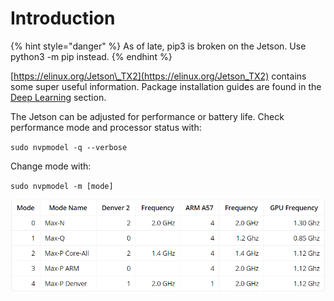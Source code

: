 # Introduction

{% hint style="danger" %}
As of late, pip3 is broken on the Jetson. Use python3 -m pip instead.
{% endhint %}

[https://elinux.org/Jetson\_TX2](https://elinux.org/Jetson_TX2) contains some super useful information. Package installation guides are found in the [Deep Learning](https://elinux.org/Jetson_TX2#Deep_Learning) section.

The Jetson can be adjusted for performance or battery life. Check performance mode and processor status with:

`sudo nvpmodel -q --verbose`

Change mode with:

`sudo nvpmodel -m [mode]`

![](../../../.gitbook/assets/image%20%281%29.png)

